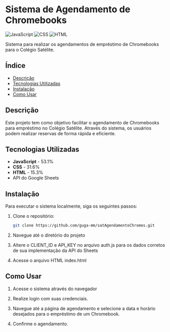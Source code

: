 # Sistema de Agendamento de Chromebooks

![JavaScript](https://img.shields.io/badge/JavaScript-53.1%25-yellow)
![CSS](https://img.shields.io/badge/CSS-31.6%25-blue)
![HTML](https://img.shields.io/badge/HTML-15.3%25-orange)

Sistema para realizar os agendamentos de empréstimo de Chromebooks para o Colégio Satélite.

## Índice
- [Descrição](#descrição)
- [Tecnologias Utilizadas](#tecnologias-utilizadas)
- [Instalação](#instalação)
- [Como Usar](#como-usar)

## Descrição
Este projeto tem como objetivo facilitar o agendamento de Chromebooks para empréstimo no Colégio Satélite. Através do sistema, os usuários podem realizar reservas de forma rápida e eficiente.

## Tecnologias Utilizadas
- **JavaScript** - 53.1%
- **CSS** - 31.6%
- **HTML** - 15.3%
- API do Google Sheets

## Instalação
Para executar o sistema localmente, siga os seguintes passos:

1. Clone o repositório:
    ```bash
    git clone https://github.com/guga-mm/satAgendamentoChromes.git
    ```

2. Navegue até o diretório do projeto

3. Altere o CLIENT_ID e API_KEY no arquivo auth.js para os dados corretos de sua implementação da API do Sheets

4. Acesse o arquivo HTML index.html

## Como Usar
1. Acesse o sistema através do navegador

2. Realize login com suas credenciais.

3. Navegue até a página de agendamento e selecione a data e horário desejados para o empréstimo de um Chromebook.

4. Confirme o agendamento.
